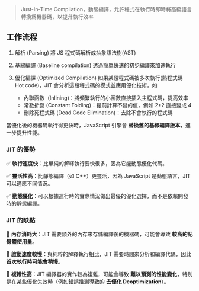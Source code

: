 > Just-In-Time Compilation，動態編譯，允許程式在執行時即時將高級語言轉換爲機器碼，以提升執行效率

## 工作流程

1. 解析 (Parsing)
   將 JS 程式碼解析成抽象語法樹(AST)
   
2. 基線編譯 (Baseline compilation)
   透過簡單快速的初步編譯來加速執行
   
3. 優化編譯 (Optimized Compilation)
   如果某段程式碼被多次執行(熱程式碼 Hot code)，JIT 會分析這段程式碼的模式並應用優化技術，如
   - 內聯函數（Inlining)：將頻繁執行的小函數直接插入主程式碼，提高效率
   - 常數折疊 (Constant Folding)：提前計算不變的值，例如 2+2 直接變成 4
   - 刪除死程式碼 (Dead Code Elimination)：去除不會執行的程式碼
     
當優化後的機器碼執行得更快時，JavaScript 引擎會 **替換舊的基線編譯版本**，進一步提升性能。


### JIT 的優勢

✅ **執行速度快**：比單純的解釋執行要快很多，因為它能動態優化代碼。

✅ **靈活性高**：比靜態編譯（如 C++）更靈活，因為 JavaScript 是動態語言，JIT 可以適應不同情況。

✅ **動態優化**：可以根據運行時的實際情況做出最優的優化選擇，而不是依賴開發時的靜態編譯。

### JIT 的缺點

🚨 **內存消耗大**：JIT 需要額外的內存來存儲編譯後的機器碼，可能會導致 **較高的記憶體使用量**。

🚨 **啟動速度較慢**：與純粹的解釋執行相比，JIT 需要時間來分析和編譯代碼，因此 **首次執行時可能會稍慢**。

🚨 **複雜性高**：JIT 編譯器的實作較為複雜，可能會導致 **難以預測的性能變化**，特別是在某些優化失效時（例如錯誤推測導致的 **去優化 Deoptimization**）。
